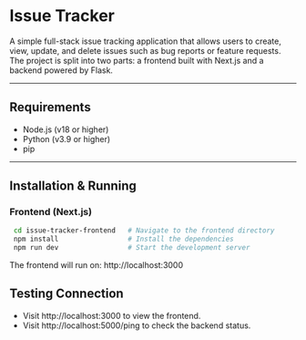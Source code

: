 # Issue Tracker

A simple full-stack issue tracking application that allows users to create, view, update, and delete issues such as bug reports or feature requests. The project is split into two parts: a frontend built with Next.js and a backend powered by Flask.

---

## Requirements

- Node.js (v18 or higher)
- Python (v3.9 or higher)
- pip

---

## Installation & Running

### Frontend (Next.js)

   ```bash
    cd issue-tracker-frontend   # Navigate to the frontend directory
    npm install                 # Install the dependencies
    npm run dev                 # Start the development server
```
The frontend will run on: http://localhost:3000

## Testing Connection
- Visit http://localhost:3000 to view the frontend.
- Visit http://localhost:5000/ping to check the backend status.
